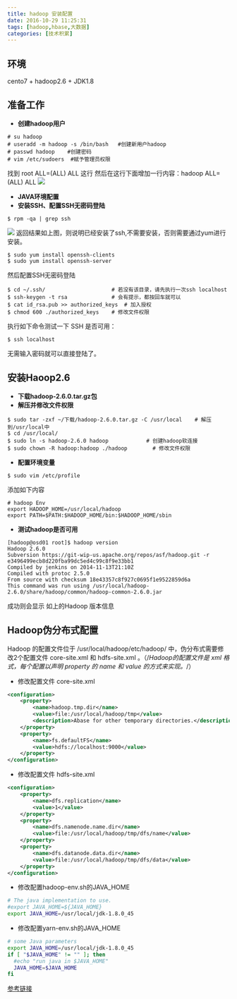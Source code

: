 ```yaml
---
title: hadoop 安装配置
date: 2016-10-29 11:25:31
tags: [hadoop,hbase,大数据]
categories: [技术积累]
---
```


## **环境**
cento7 + hadoop2.6 + JDK1.8
## **准备工作**
- **创建hadoop用户**
``` shell
# su hadoop
# useradd -m hadoop -s /bin/bash   #创建新用户hadoop
# passwd hadoop    #创建密码
# vim /etc/sudoers  #赋予管理员权限
```
 找到 root ALL=(ALL) ALL 这行
 然后在这行下面增加一行内容：hadoop ALL=(ALL) ALL
![](http://oflrm5g9z.bkt.clouddn.com/Image%201.png)
- **JAVA环境配置**
- **安装SSH、配置SSH无密码登陆**
``` shell
$ rpm -qa | grep ssh
```
![](http://oflrm5g9z.bkt.clouddn.com/Image%202.png)
返回结果如上图，则说明已经安装了ssh,不需要安装，否则需要通过yum进行安装。
```  shell
$ sudo yum install openssh-clients
$ sudo yum install openssh-server
```
然后配置SSH无密码登陆
``` shell
$ cd ~/.ssh/                     # 若没有该目录，请先执行一次ssh localhost
$ ssh-keygen -t rsa              # 会有提示，都按回车就可以
$ cat id_rsa.pub >> authorized_keys  # 加入授权
$ chmod 600 ./authorized_keys    # 修改文件权限
```
执行如下命令测试一下 SSH 是否可用：
``` shell
$ ssh localhost
```
无需输入密码就可以直接登陆了。

## **安装Haoop2.6**
- **下载hadoop-2.6.0.tar.gz包**
- **解压并修改文件权限**
``` shell
$ sudo tar -zxf ~/下载/hadoop-2.6.0.tar.gz -C /usr/local    # 解压到/usr/local中
$ cd /usr/local/
$ sudo ln -s hadoop-2.6.0 hadoop            # 创建hadoop软连接
$ sudo chown -R hadoop:hadoop ./hadoop        # 修改文件权限
```
- **配置环境变量**
``` shell
$ sudo vim /etc/profile
```
添加如下内容
``` vim 
# hadoop Env
export HADOOP_HOME=/usr/local/hadoop
export PATH=$PATH:$HADOOP_HOME/bin:$HADOOP_HOME/sbin
```
- **测试hadoop是否可用**
``` shell
[hadoop@osd01 root]$ hadoop version
Hadoop 2.6.0
Subversion https://git-wip-us.apache.org/repos/asf/hadoop.git -r e3496499ecb8d220fba99dc5ed4c99c8f9e33bb1
Compiled by jenkins on 2014-11-13T21:10Z
Compiled with protoc 2.5.0
From source with checksum 18e43357c8f927c0695f1e9522859d6a
This command was run using /usr/local/hadoop-2.6.0/share/hadoop/common/hadoop-common-2.6.0.jar
```
成功则会显示 如上的Hadoop 版本信息
## **Hadoop伪分布式配置**
Hadoop 的配置文件位于 /usr/local/hadoop/etc/hadoop/ 中，伪分布式需要修改2个配置文件 core-site.xml 和 hdfs-site.xml 。（/*Hadoop的配置文件是 xml 格式，每个配置以声明 property 的 name 和 value 的方式来实现。*/）
- 修改配置文件 core-site.xml 
``` xml
<configuration>
    <property>
        <name>hadoop.tmp.dir</name>
        <value>file:/usr/local/hadoop/tmp</value>
        <description>Abase for other temporary directories.</description>
    </property>
    <property>
        <name>fs.defaultFS</name>
        <value>hdfs://localhost:9000</value>
    </property>
</configuration>
```
- 修改配置文件 hdfs-site.xml
``` xml
<configuration>
    <property>
        <name>dfs.replication</name>
        <value>1</value>
    </property>
    <property>
        <name>dfs.namenode.name.dir</name>
        <value>file:/usr/local/hadoop/tmp/dfs/name</value>
    </property>
    <property>
        <name>dfs.datanode.data.dir</name>
        <value>file:/usr/local/hadoop/tmp/dfs/data</value>
    </property>
</configuration>
```
- 修改配置hadoop-env.sh的JAVA_HOME
```  sh
# The java implementation to use.
#export JAVA_HOME=${JAVA_HOME}
export JAVA_HOME=/usr/local/jdk-1.8.0_45
```
- 修改配置yarn-env.sh的JAVA_HOME
``` sh
# some Java parameters
export JAVA_HOME=/usr/local/jdk-1.8.0_45
if [ "$JAVA_HOME" != "" ]; then
  #echo "run java in $JAVA_HOME"
  JAVA_HOME=$JAVA_HOME
fi
```
[参考链接](http://www.powerxing.com/install-hadoop-in-centos/)

